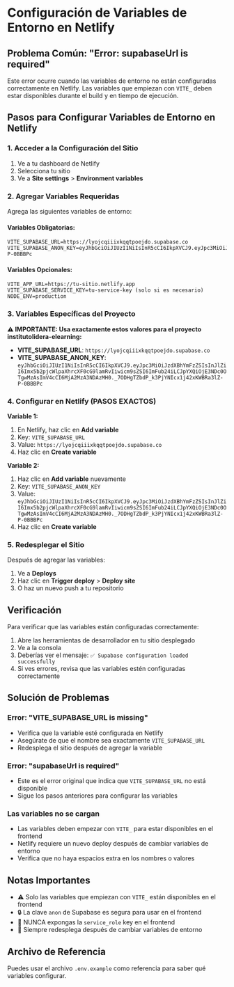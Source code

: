 # Configuración de Variables de Entorno en Netlify

## Problema Común: "Error: supabaseUrl is required"

Este error ocurre cuando las variables de entorno no están configuradas correctamente en Netlify. Las variables que empiezan con `VITE_` deben estar disponibles durante el build y en tiempo de ejecución.

## Pasos para Configurar Variables de Entorno en Netlify

### 1. Acceder a la Configuración del Sitio

1. Ve a tu dashboard de Netlify
2. Selecciona tu sitio
3. Ve a **Site settings** > **Environment variables**

### 2. Agregar Variables Requeridas

Agrega las siguientes variables de entorno:

#### Variables Obligatorias:

```
VITE_SUPABASE_URL=https://lyojcqiiixkqqtpoejdo.supabase.co
VITE_SUPABASE_ANON_KEY=eyJhbGciOiJIUzI1NiIsInR5cCI6IkpXVCJ9.eyJpc3MiOiJzdXBhYmFzZSIsInJlZiI6Imx5b2pjcWlpaXhrcXF0cG9lamRvIiwicm9sZSI6ImFub24iLCJpYXQiOjE3NDc0OTgwMzAsImV4cCI6MjA2MzA3NDAzMH0._7ODHgTZbdP_k3PjYNIcx1j42xKWBRa3lZ-P-0BBBPc
```

#### Variables Opcionales:

```
VITE_APP_URL=https://tu-sitio.netlify.app
VITE_SUPABASE_SERVICE_KEY=tu-service-key (solo si es necesario)
NODE_ENV=production
```

### 3. Variables Específicas del Proyecto

**⚠️ IMPORTANTE: Usa exactamente estos valores para el proyecto institutolidera-elearning:**

- **VITE_SUPABASE_URL**: `https://lyojcqiiixkqqtpoejdo.supabase.co`
- **VITE_SUPABASE_ANON_KEY**: `eyJhbGciOiJIUzI1NiIsInR5cCI6IkpXVCJ9.eyJpc3MiOiJzdXBhYmFzZSIsInJlZiI6Imx5b2pjcWlpaXhrcXF0cG9lamRvIiwicm9sZSI6ImFub24iLCJpYXQiOjE3NDc0OTgwMzAsImV4cCI6MjA2MzA3NDAzMH0._7ODHgTZbdP_k3PjYNIcx1j42xKWBRa3lZ-P-0BBBPc`

### 4. Configurar en Netlify (PASOS EXACTOS)

**Variable 1:**
1. En Netlify, haz clic en **Add variable**
2. Key: `VITE_SUPABASE_URL`
3. Value: `https://lyojcqiiixkqqtpoejdo.supabase.co`
4. Haz clic en **Create variable**

**Variable 2:**
1. Haz clic en **Add variable** nuevamente
2. Key: `VITE_SUPABASE_ANON_KEY`
3. Value: `eyJhbGciOiJIUzI1NiIsInR5cCI6IkpXVCJ9.eyJpc3MiOiJzdXBhYmFzZSIsInJlZiI6Imx5b2pjcWlpaXhrcXF0cG9lamRvIiwicm9sZSI6ImFub24iLCJpYXQiOjE3NDc0OTgwMzAsImV4cCI6MjA2MzA3NDAzMH0._7ODHgTZbdP_k3PjYNIcx1j42xKWBRa3lZ-P-0BBBPc`
4. Haz clic en **Create variable**

### 5. Redesplegar el Sitio

Después de agregar las variables:

1. Ve a **Deploys**
2. Haz clic en **Trigger deploy** > **Deploy site**
3. O haz un nuevo push a tu repositorio

## Verificación

Para verificar que las variables están configuradas correctamente:

1. Abre las herramientas de desarrollador en tu sitio desplegado
2. Ve a la consola
3. Deberías ver el mensaje: `✅ Supabase configuration loaded successfully`
4. Si ves errores, revisa que las variables estén configuradas correctamente

## Solución de Problemas

### Error: "VITE_SUPABASE_URL is missing"

- Verifica que la variable esté configurada en Netlify
- Asegúrate de que el nombre sea exactamente `VITE_SUPABASE_URL`
- Redesplega el sitio después de agregar la variable

### Error: "supabaseUrl is required"

- Este es el error original que indica que `VITE_SUPABASE_URL` no está disponible
- Sigue los pasos anteriores para configurar las variables

### Las variables no se cargan

- Las variables deben empezar con `VITE_` para estar disponibles en el frontend
- Netlify requiere un nuevo deploy después de cambiar variables de entorno
- Verifica que no haya espacios extra en los nombres o valores

## Notas Importantes

- ⚠️ Solo las variables que empiezan con `VITE_` están disponibles en el frontend
- 🔒 La clave `anon` de Supabase es segura para usar en el frontend
- 🚫 NUNCA expongas la `service_role` key en el frontend
- 🔄 Siempre redesplega después de cambiar variables de entorno

## Archivo de Referencia

Puedes usar el archivo `.env.example` como referencia para saber qué variables configurar.